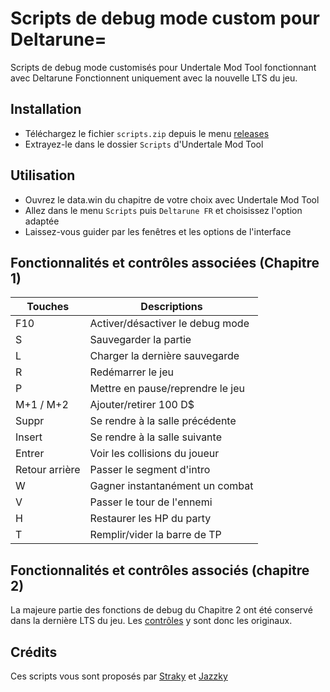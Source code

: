 # Scripts de debug mode custom pour Deltarune=
Scripts de debug mode customisés pour Undertale Mod Tool fonctionnant avec Deltarune
Fonctionnent uniquement avec la nouvelle LTS du jeu.

## Installation

- Téléchargez le fichier `scripts.zip` depuis le menu <a href="releases">releases</a>
- Extrayez-le dans le dossier `Scripts` d'Undertale Mod Tool

## Utilisation

- Ouvrez le data.win du chapitre de votre choix avec Undertale Mod Tool
- Allez dans le menu `Scripts` puis `Deltarune FR` et choisissez l'option adaptée
- Laissez-vous guider par les fenêtres et les options de l'interface

## Fonctionnalités et contrôles associées (Chapitre 1)
| Touches | Descriptions |
|---|---|
| F10 | Activer/désactiver le debug mode |
| S | Sauvegarder la partie |
| L | Charger la dernière sauvegarde |
| R | Redémarrer le jeu |
| P | Mettre en pause/reprendre le jeu |
| M+1 / M+2 | Ajouter/retirer 100 D$ |
| Suppr | Se rendre à la salle précédente |
| Insert | Se rendre à la salle suivante |
| Entrer | Voir les collisions du joueur |
| Retour arrière | Passer le segment d'intro |
| W | Gagner instantanément un combat |
| V | Passer le tour de l'ennemi |
| H | Restaurer les HP du party |
| T | Remplir/vider la barre de TP |

## Fonctionnalités et contrôles associés (chapitre 2)
La majeure partie des fonctions de debug du Chapitre 2 ont été conservé dans la dernière LTS du jeu.
Les [contrôles](https://www.reddit.com/r/Underminers/comments/q08yf8/what_are_the_deltarune_chapter_2_debug_commands/) y sont donc les originaux.

## Crédits

Ces scripts vous sont proposés par [Straky](https://github.com/Str4ky) et [Jazzky](https://github.com/Jazzky)
